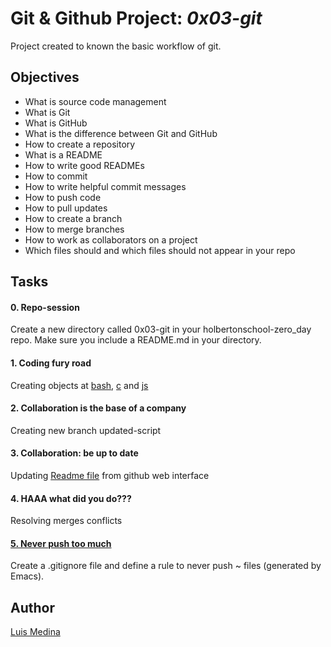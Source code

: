 # Git & Github Project: _0x03-git_

Project created to known the basic workflow of git.

## Objectives

- What is source code management
- What is Git
- What is GitHub
- What is the difference between Git and GitHub
- How to create a repository
- What is a README
- How to write good READMEs
- How to commit
- How to write helpful commit messages
- How to push code
- How to pull updates
- How to create a branch
- How to merge branches
- How to work as collaborators on a project
- Which files should and which files should not appear in your repo

## Tasks

#### 0. Repo-session

Create a new directory called 0x03-git in your holbertonschool-zero_day repo. Make sure you include a README.md in your directory.

#### 1. Coding fury road

Creating objects at [bash](bash), [c](c) and [js](js)

#### 2. Collaboration is the base of a company

Creating new branch updated-script


#### 3. Collaboration: be up to date

Updating [Readme file](README.md) from github web interface

#### 4. HAAA what did you do???

Resolving merges conflicts

#### [5. Never push too much](.gitignore)

Create a .gitignore file and define a rule to never push ~ files (generated by Emacs).

## Author

[Luis Medina](https://github.com/luismedinaeng)

